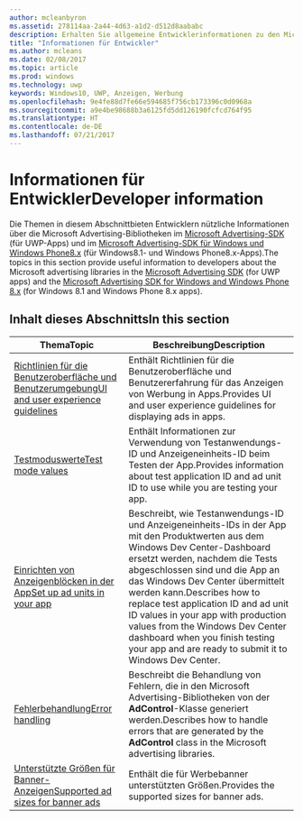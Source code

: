```yaml
---
author: mcleanbyron
ms.assetid: 278114aa-2a44-4d63-a1d2-d512d8aababc
description: Erhalten Sie allgemeine Entwicklerinformationen zu den Microsoft Advertising-Bibliotheken.
title: "Informationen für Entwickler"
ms.author: mcleans
ms.date: 02/08/2017
ms.topic: article
ms.prod: windows
ms.technology: uwp
keywords: Windows10, UWP, Anzeigen, Werbung
ms.openlocfilehash: 9e4fe88d7fe66e594685f756cb173396c0d0968a
ms.sourcegitcommit: a9e4be98688b3a6125fd5dd126190fcfcd764f95
ms.translationtype: HT
ms.contentlocale: de-DE
ms.lasthandoff: 07/21/2017
---
```

# <a name="developer-information"></a><span data-ttu-id="f7267-104">Informationen für Entwickler</span><span class="sxs-lookup"><span data-stu-id="f7267-104">Developer information</span></span>

<span data-ttu-id="f7267-105">Die Themen in diesem Abschnittbieten Entwicklern nützliche Informationen über die Microsoft Advertising-Bibliotheken im [Microsoft Advertising-SDK](http://aka.ms/ads-sdk-uwp) (für UWP-Apps) und im [Microsoft Advertising-SDK für Windows und Windows Phone8.x](http://aka.ms/store-8-sdk) (für Windows8.1- und Windows Phone8.x-Apps).</span><span class="sxs-lookup"><span data-stu-id="f7267-105">The topics in this section provide useful information to developers about the Microsoft advertising libraries in the [Microsoft Advertising SDK](http://aka.ms/ads-sdk-uwp) (for UWP apps) and the [Microsoft Advertising SDK for Windows and Windows Phone 8.x](http://aka.ms/store-8-sdk) (for Windows 8.1 and Windows Phone 8.x apps).</span></span>


## <a name="in-this-section"></a><span data-ttu-id="f7267-106">Inhalt dieses Abschnitts</span><span class="sxs-lookup"><span data-stu-id="f7267-106">In this section</span></span>

| <span data-ttu-id="f7267-107">Thema</span><span class="sxs-lookup"><span data-stu-id="f7267-107">Topic</span></span>                                                                                                       | <span data-ttu-id="f7267-108">Beschreibung</span><span class="sxs-lookup"><span data-stu-id="f7267-108">Description</span></span>                 |
|-------------------------------------------------------------------------------------------------------------|-----------------------------|
| [<span data-ttu-id="f7267-109">Richtlinien für die Benutzeroberfläche und Benutzerumgebung</span><span class="sxs-lookup"><span data-stu-id="f7267-109">UI and user experience guidelines</span></span>](ui-and-user-experience-guidelines.md) |  <span data-ttu-id="f7267-110">Enthält Richtlinien für die Benutzeroberfläche und Benutzererfahrung für das Anzeigen von Werbung in Apps.</span><span class="sxs-lookup"><span data-stu-id="f7267-110">Provides UI and user experience guidelines for displaying ads in apps.</span></span>  |
| [<span data-ttu-id="f7267-111">Testmoduswerte</span><span class="sxs-lookup"><span data-stu-id="f7267-111">Test mode values</span></span>](test-mode-values.md)        |  <span data-ttu-id="f7267-112">Enthält Informationen zur Verwendung von Testanwendungs-ID und Anzeigeneinheits-ID beim Testen der App.</span><span class="sxs-lookup"><span data-stu-id="f7267-112">Provides information about test application ID and ad unit ID to use while you are testing your app.</span></span>   |
| [<span data-ttu-id="f7267-113">Einrichten von Anzeigenblöcken in der App</span><span class="sxs-lookup"><span data-stu-id="f7267-113">Set up ad units in your app</span></span>](set-up-ad-units-in-your-app.md)      | <span data-ttu-id="f7267-114">Beschreibt, wie Testanwendungs-ID und Anzeigeneinheits-IDs in der App mit den Produktwerten aus dem Windows Dev Center-Dashboard ersetzt werden, nachdem die Tests abgeschlossen sind und die App an das Windows Dev Center übermittelt werden kann.</span><span class="sxs-lookup"><span data-stu-id="f7267-114">Describes how to replace test application ID and ad unit ID values in your app with production values from the Windows Dev Center dashboard when you finish testing your app and are ready to submit it to Windows Dev Center.</span></span>   |
| [<span data-ttu-id="f7267-115">Fehlerbehandlung</span><span class="sxs-lookup"><span data-stu-id="f7267-115">Error handling</span></span>](error-handling-with-advertising-libraries.md)                                    |  <span data-ttu-id="f7267-116">Beschreibt die Behandlung von Fehlern, die in den Microsoft Advertising-Bibliotheken von der **AdControl**-Klasse generiert werden.</span><span class="sxs-lookup"><span data-stu-id="f7267-116">Describes how to handle errors that are generated by the **AdControl** class in the Microsoft advertising libraries.</span></span>   |
| [<span data-ttu-id="f7267-117">Unterstützte Größen für Banner-Anzeigen</span><span class="sxs-lookup"><span data-stu-id="f7267-117">Supported ad sizes for banner ads</span></span>](supported-ad-sizes-for-banner-ads.md)                                    |  <span data-ttu-id="f7267-118">Enthält die für Werbebanner unterstützten Größen.</span><span class="sxs-lookup"><span data-stu-id="f7267-118">Provides the supported sizes for banner ads.</span></span>   |



 

 
